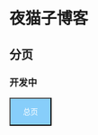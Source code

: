 # 夜猫子博客 
## 分页
### 开发中
<a href="ymdg-bm.github.io/ymz">
  <button type="button" class="btn"  style="background-color: #87CEFA; width: 75px;height: 50px;color: #FFFFFF">总页</button>
</a>

